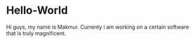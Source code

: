 # Hello-World

Hi guys, my name is Makmur. Currenty i am working on a certain software that is truly magnificent. 
